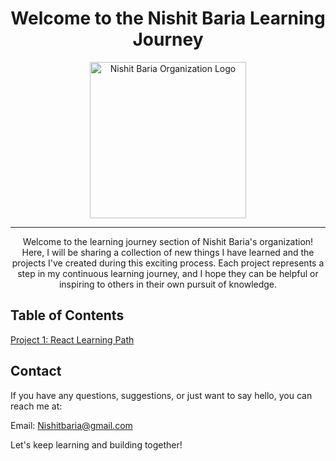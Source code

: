 <div align="center">
<h1>Welcome to the Nishit Baria Learning Journey </h1> 
</div>
<div align="center">
  <img src="https://avatars.githubusercontent.com/u/124875011?s=400&u=94fec673843985a24f0afce71a7cc56f28d388a3&v=4" alt="Nishit Baria Organization Logo" width="250px" />
</div>

<hr>

<p align="center"> Welcome to the learning journey section of Nishit Baria's organization! Here, I will be sharing a collection of new things I have learned and the projects I've created during this exciting process. Each project represents a step in my continuous learning journey, and I hope they can be helpful or inspiring to others in their own pursuit of knowledge.

 </p>


## Table of Contents

 [Project 1: React Learning Path](https://github.com/Nishit-Archive/React-Learning-Journey)




## Contact

If you have any questions, suggestions, or just want to say hello, you can reach me at:

 Email: [Nishitbaria@gmail.com](mailto:Nishitbaria@gmail.com)


Let's keep learning and building together!
